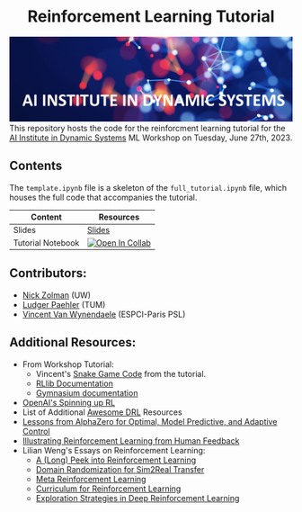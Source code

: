 <h1 align='center'>Reinforcement Learning Tutorial</h1>

![](dynai.png)
This repository hosts the code for the reinforcment learning tutorial for the [AI Institute in Dynamic Systems](https://dynamicsai.org/) ML Workshop on Tuesday, June 27th, 2023. 


## Contents
The `template.ipynb` file is a skeleton of the `full_tutorial.ipynb` file, which houses the full code that accompanies the tutorial.

| Content      | Resources |
| ----------- | ----------- |
| Slides     | [Slides](https://github.com/nzolman/dynamicsai-rl-tutorial/blob/main/Slides.pdf)       |
| Tutorial Notebook | [![Open In Collab](https://colab.research.google.com/assets/colab-badge.svg)](https://colab.research.google.com/github/nzolman/dynamicsai-rl-tutorial/blob/main/full_tutorial.ipynb)|

## Contributors:
- [Nick Zolman](https://github.com/nzolman) (UW)
- [Ludger Paehler](https://github.com/ludgerpaehler) (TUM)
- [Vincent Van Wynendaele](https://github.com/Vinwcent) (ESPCI-Paris PSL)

## Additional Resources:
- From Workshop Tutorial: 
    - Vincent's [Snake Game Code](https://github.com/Vinwcent/SnakeReinf) from the tutorial.
    - [RLlib Documentation](https://docs.ray.io/en/latest/rllib/index.html)
    - [Gymnasium documentation](https://gymnasium.farama.org/content/basic_usage/#/tutorials/environment_creation) 
 - [OpenAI's Spinning up RL](https://spinningup.openai.com/en/latest/spinningup/rl_intro.html)
 - List of Additional [Awesome DRL](https://github.com/kengz/awesome-deep-rl) Resources
 - [Lessons from AlphaZero for Optimal, Model Predictive, and Adaptive Control](https://web.mit.edu/dimitrib/www/LessonsfromAlphazero.pdf)
 - [Illustrating Reinforcement Learning from Human Feedback](https://huggingface.co/blog/rlhf)
 - Lilian Weng's Essays on Reinforcement Learning:
    - [A (Long) Peek into Reinforcement Learning](https://lilianweng.github.io/posts/2018-02-19-rl-overview/)
    - [Domain Randomization for Sim2Real Transfer](https://lilianweng.github.io/posts/2019-05-05-domain-randomization/)
    - [Meta Reinforcement Learning](https://lilianweng.github.io/posts/2019-06-23-meta-rl/)
    - [Curriculum for Reinforcement Learning](https://lilianweng.github.io/posts/2020-06-07-exploration-drl/)
    - [Exploration Strategies in Deep Reinforcement Learning](https://lilianweng.github.io/posts/2020-06-07-exploration-drl/)
